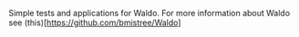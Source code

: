 Simple tests and applications for Waldo.
For more information about Waldo see (this)[https://github.com/bmistree/Waldo]
